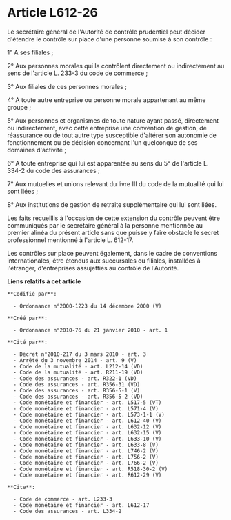 # Article L612-26

Le secrétaire général de l'Autorité de contrôle prudentiel peut décider d'étendre le contrôle sur place d'une personne
soumise à son contrôle : 

1° A ses filiales ; 

2° Aux personnes morales qui la contrôlent directement ou indirectement au sens de l'article L. 233-3 du code de commerce ; 

3° Aux filiales de ces personnes morales ; 

4° A toute autre entreprise ou personne morale appartenant au même groupe ; 

5° Aux personnes et organismes de toute nature ayant passé, directement ou indirectement, avec cette entreprise une
convention de gestion, de réassurance ou de tout autre type susceptible d'altérer son autonomie de fonctionnement ou de
décision concernant l'un quelconque de ses domaines d'activité ; 

6° A toute entreprise qui lui est apparentée au sens du 5° de l'article L. 334-2 du code des assurances ; 

7° Aux mutuelles et unions relevant du livre III du code de la mutualité qui lui sont liées ; 

8° Aux institutions de gestion de retraite supplémentaire qui lui sont liées. 

Les faits recueillis à l'occasion de cette extension du contrôle peuvent être communiqués par le secrétaire général à la
personne mentionnée au premier alinéa du présent article sans que puisse y faire obstacle le secret professionnel mentionné à
l'article L. 612-17.

Les contrôles sur place peuvent également, dans le cadre de conventions internationales, être étendus aux succursales ou
filiales, installées à l'étranger, d'entreprises assujetties au contrôle de l'Autorité.

**Liens relatifs à cet article**

	**Codifié par**:

	  - Ordonnance n°2000-1223 du 14 décembre 2000 (V)

	**Créé par**:

	  - Ordonnance n°2010-76 du 21 janvier 2010 - art. 1

	**Cité par**:

	  - Décret n°2010-217 du 3 mars 2010 - art. 3
	  - Arrêté du 3 novembre 2014 - art. 9 (V)
	  - Code de la mutualité - art. L212-14 (VD)
	  - Code de la mutualité - art. R211-19 (VD)
	  - Code des assurances - art. R322-1 (VD)
	  - Code des assurances - art. R356-31 (VD)
	  - Code des assurances - art. R356-5-1 (V)
	  - Code des assurances - art. R356-5-2 (VD)
	  - Code monétaire et financier - art. L517-5 (VT)
	  - Code monétaire et financier - art. L571-4 (V)
	  - Code monétaire et financier - art. L573-1-1 (V)
	  - Code monétaire et financier - art. L612-40 (V)
	  - Code monétaire et financier - art. L632-12 (V)
	  - Code monétaire et financier - art. L632-15 (V)
	  - Code monétaire et financier - art. L633-10 (V)
	  - Code monétaire et financier - art. L633-8 (V)
	  - Code monétaire et financier - art. L746-2 (V)
	  - Code monétaire et financier - art. L756-2 (V)
	  - Code monétaire et financier - art. L766-2 (V)
	  - Code monétaire et financier - art. R518-30-2 (V)
	  - Code monétaire et financier - art. R612-29 (V)

	**Cite**:

	  - Code de commerce - art. L233-3
	  - Code monétaire et financier - art. L612-17
	  - Code des assurances - art. L334-2
